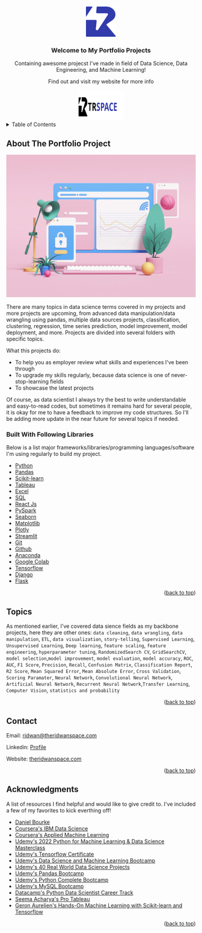 


<!-- PROJECT LOGO -->
<br />
<div align="center">
  <a href="https://github.com/emaranalytics/dataproject">
    <img src="images/logo-only-blue.svg" alt="Logo" width="80" height="80">
  </a>

  <h3 align="center">Welcome to My Portfolio Projects</h3>

  <p align="center">
    Containing awesome projecst I've made in field of Data Science, Data Engineering, and Machine Learning!
  </p>
  
  <p align="center">
    Find out and visit my website for more info
  </p>
  
  <a href="http://theridwanspace.com/">
    <img src="images/full-width-logo-large.svg" alt="Logo" width="120" height="80">
  </a>
  
</div>



<!-- TABLE OF CONTENTS -->
<details>
  <summary>Table of Contents</summary>
  <ol>
    <li>
      <a href="#about-the-project">Explanatory Data Analysis</a>
      <ul>
        <li><a href="https://github.com/emaranalytics/dataproject/tree/main/Project%201%20-%20Superbowl%20HT%20Show">Project 1 - Superbowl HT Show</a></li>
        <li><a href="https://github.com/emaranalytics/dataproject/tree/main/Project%202%20-%20The%20Android%20App%20Market%20on%20Google%20Play">Project 2 - The Android App Market on Google Play</a></li>
        <li><a href="https://github.com/emaranalytics/dataproject/tree/main/Project%203%20-%20The%20GitHub%20History%20of%20the%20Scala%20Language">Project 3 - The GitHub History of the Scala Language</a></li>
        <li><a href="https://github.com/emaranalytics/dataproject/tree/main/Project%204%20-%20A%20Visual%20History%20of%20Nobel%20Prize%20Winners">Project 4 - A Visual History of Nobel Prize Winners</a></li>
        <li><a href="https://github.com/emaranalytics/dataproject/tree/main/Project%205%20-%20The%20Discovery%20of%20Handwashing">Project 5 - The Discovery of Handwashing</a></li>
      </ul>
    </li>
    <li>
      <a href="#getting-started">Machine Learning</a>
      <ul>
        <li><a href="https://github.com/emaranalytics/dataproject/tree/main/ML%20-%20Project%201%20-%20Credit%20Card%20Approval">ML - Project 1 - Credit Card Approval</a></li>
        <li><a href="https://github.com/emaranalytics/dataproject/tree/main/ML%20-%20Project%202%20-%20Customer%20Fraud%20Detection">ML - Project 2 - Customer Fraud Detection</a></li>
        <li><a href="#installation">Project 3</a></li>
      </ul>
    </li>
    <li>
      <a href="#getting-started">Data Engineering</a>
      <ul>
        <li><a href="#prerequisites">Project 1</a></li>
        <li><a href="#installation">Project 2</a></li>
        <li><a href="#installation">Project 3</a></li>
      </ul>
    </li>
  </ol>
</details>



<!-- ABOUT THE PROJECT -->
## About The Portfolio Project

![alt text](https://github.com/emaranalytics/dataproject/blob/main/images/000.webp?raw=true)

There are many topics in data science terms covered in my projects and more projects are upcoming, from advanced data manipulation/data wrangling using pandas, multiple data sources projects, classification, clustering, regression, time series prediction, model improvement, model deployment, and more. Projects are divided into several folders with specific topics.

What this projects do:
* To help you as employer review what skills and experiences I've been through
* To upgrade my skills regularly, because data science is one of never-stop-learning fields
* To showcase the latest projects

Of course, as data scientist I always try the best to write understandable and easy-to-read codes, but sometimes it remains hard for several people, it is okay for me to have a feedback to improve my code structures. So I'll be adding more update in the near future for several topics if needed.



### Built With Following Libraries

Below is a list major frameworks/libraries/programming languages/software I'm using regularly to build my project. 
* [Python](https://python.org/)
* [Pandas](https://pandas.pydata.org/)
* [Scikit-learn](https://scikit-learn.org/)
* [Tableau](https://tableau.com/)
* [Excel](https://www.microsoft.com/en-us/microsoft-365/excel)
* [SQL](https://mysql.com)
* [React Js](https://reactjs.org)
* [PySpark](https://spark.apache.org/docs/latest/api/python/)
* [Seaborn](https://seaborn.pydata.org/)
* [Matplotlib](https://matplotlib.org/)
* [Plotly](https://plotly.com/)
* [Streamlit](https://streamlit.io/)
* [Git](https://git-scm.com/)
* [Github](https://github.com/)
* [Anaconda](https://www.anaconda.com/)
* [Google Colab](https://colab.research.google.com/)
* [Tensorflow](https://tensorflow.org/)
* [Django](https://www.djangoproject.com/)
* [Flask](https://flask.palletsprojects.com/)


<p align="right">(<a href="#top">back to top</a>)</p>





<!-- Topics -->
## Topics

As mentioned earlier, I've covered data sience fields as my backbone projects, here they are other ones:
`data cleaning`, `data wrangling`, `data manipulation`, `ETL`, `data visualization`, `story-telling`, `Supervised Learning`, `Unsupervised Learning`, `Deep learning`, `feature scaling`, `feature engineering`, `hyperparameter tuning`, `RandomizedSearch CV`, `GridSearchCV`, `model selection`,`model improvement`, `model evaluation`, `model accuracy`, `ROC`, `AUC`, `F1 Score`, `Precision`, `Recall`, `Confusion Matrix`, `Classification Report`, `R2 Score`, `Mean Squared Error`, `Mean Absolute Error`, `Cross Validation`, `Scoring Paramater`, `Neural Network`, `Convolutional Neural Network`, `Artificial Neural Network`, `Recurrent Neural Network`,`Transfer Learning`, `Computer Vision`, `statistics and probability`

<p align="right">(<a href="#top">back to top</a>)</p>




<!-- CONTACT -->
## Contact

Email: [ridwan@theridwanspace.com](mailto:ridwan@theridwanspace.com)

Linkedin: [Profile](https://www.linkedin.com/in/muhammad-ridwan-0136181a9/)

Website: [theridwanspace.com](http://theridwanspace.com)

<p align="right">(<a href="#top">back to top</a>)</p>



<!-- ACKNOWLEDGMENTS -->
## Acknowledgments

A list of resources I find helpful and would like to give credit to. I've included a few of my favorites to kick everthing off!

* [Daniel Bourke](https://mrdbourke.medium.com/)
* [Coursera's IBM Data Science](https://www.coursera.org/professional-certificates/ibm-data-science)
* [Coursera's Applied Machine Learning](https://www.coursera.org/specializations/data-science-python)
* [Udemy's 2022 Python for Machine Learning & Data Science Masterclass](https://www.udemy.com/share/103I0w3@maeXf7rSx5DKNd_PwG9SpQl6xx-5xV6ewBPdHnebTF_sE_9oDf-GynmjL3MMwDQL/)
* [Udemy's Tensorflow Certificate](https://www.udemy.com/share/104sRw3@QgAWl3riSqOUIaySwo-93fEu9oqT8abQ5Jm2YxORHFCZzr73SYqKy6hSrw84griG/)
* [Udemy's Data Science and Machine Learning Bootcamp](https://www.udemy.com/share/102vBw3@7ofxg4eRtyO0iQceJOQAp7bVxBDf3XjXY3o3liVbraCs4aegtUcbALlHgskPI5FC/)
* [Udemy's 40 Real World Data Science Projects](https://www.udemy.com/share/103wVS3@xSLj9vStczsOPE9Dn5hg1ewGCyG3w8BP2Vz2uD17CAu8c-RCe7Yps3EzjrmpcFHt/)
* [Udemy's Pandas Bootcamp](https://www.udemy.com/share/1025bg3@FxGxuLkIkUC1gX9gN6sWs--sD0Y-ZYAPxIyPCnygGpeMQISq7jY_2OFd7rAjYHJ1/)
* [Udemy's Python Complete Bootcamp](https://www.udemy.com/share/101W943@OXEeVoVEQDhvI9WFh4jyUDQgZvKvxX60IBlDVAcO8Yn6eSwlItlajiGRNRPXN6_l/)
* [Udemy's MySQL Bootcamp](https://www.udemy.com/course/the-ultimate-mysql-bootcamp-go-from-sql-beginner-to-expert/)
* [Datacamp's Python Data Scientist Career Track](https://www.datacamp.com/tracks/data-scientist-with-python)
* [Seema Acharya's Pro Tableau](https://www.amazon.com/Pro-Tableau-Step-Step-Guide/dp/1484223519)
* [Geron Aurelien's Hands-On Machine Learning with Scikit-learn and Tensorflow](https://www.amazon.com/Hands-Machine-Learning-Scikit-Learn-TensorFlow/dp/1491962291)

<p align="right">(<a href="#top">back to top</a>)</p>


